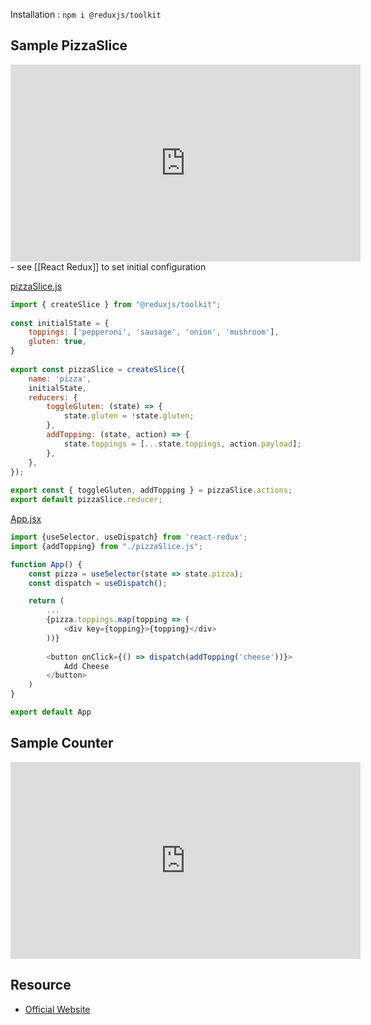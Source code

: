 Installation : `npm i @reduxjs/toolkit`

## Sample PizzaSlice
<iframe width="560" height="315" src="https://www.youtube.com/embed/_shA5Xwe8_4" title="YouTube video player" frameborder="0" allow="accelerometer; autoplay; clipboard-write; encrypted-media; gyroscope; picture-in-picture; web-share" allowfullscreen></iframe>
- see [[React Redux]] to set initial configuration

[pizzaSlice.js](https://github.com/agung2001/hands-on-react-redux/blob/develop/projects/redux-in-100-seconds/src/pizzaSlice.js)
```javascript
import { createSlice } from "@reduxjs/toolkit";  
  
const initialState = {  
    toppings: ['pepperoni', 'sausage', 'onion', 'mushroom'],  
    gluten: true,  
}  
  
export const pizzaSlice = createSlice({  
    name: 'pizza',  
    initialState,  
    reducers: {  
        toggleGluten: (state) => {  
            state.gluten = !state.gluten;  
        },  
        addTopping: (state, action) => {  
            state.toppings = [...state.toppings, action.payload];  
        },  
    },  
});  
  
export const { toggleGluten, addTopping } = pizzaSlice.actions;  
export default pizzaSlice.reducer;
```

[App.jsx](https://github.com/agung2001/hands-on-react-redux/blob/develop/projects/redux-in-100-seconds/src/App.jsx)
```javascript
import {useSelector, useDispatch} from 'react-redux';  
import {addTopping} from "./pizzaSlice.js";

function App() {  
    const pizza = useSelector(state => state.pizza);  
    const dispatch = useDispatch();

	return (
		...
		{pizza.toppings.map(topping => (  
		    <div key={topping}>{topping}</div>  
		))}  
		  
		<button onClick={() => dispatch(addTopping('cheese'))}>  
		    Add Cheese  
		</button>
	)
}

export default App
```

## Sample Counter
<iframe width="560" height="315" src="https://www.youtube.com/embed/ANnQ7Z7A1PU" title="YouTube video player" frameborder="0" allow="accelerometer; autoplay; clipboard-write; encrypted-media; gyroscope; picture-in-picture; web-share" allowfullscreen></iframe>

## Resource
- [Official Website](https://redux-toolkit.js.org/)